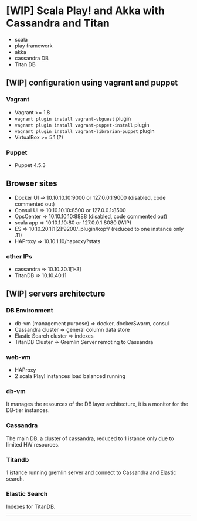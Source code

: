 # [WIP] Scala Play! and Akka with Cassandra and Titan

- scala
- play framework 
- akka
- cassandra DB
- Titan DB

## [WIP] configuration using vagrant and puppet

### Vagrant

- Vagrant >= 1.8
- `vagrant plugin install vagrant-vbguest` plugin
- `vagrant plugin install vagrant-puppet-install` plugin
- `vagrant plugin install vagrant-librarian-puppet` plugin 
- VirtualBox >= 5.1 (?)

### Puppet

- Puppet 4.5.3

## Browser sites

- Docker UI => 10.10.10.10:9000 or 127.0.0.1:9000 (disabled, code commented out)
- Consul UI => 10.10.10.10:8500 or 127.0.0.1:8500
- OpsCenter => 10.10.10.10:8888 (disabled, code commented out)
- scala app => 10.10.1.10:80    or 127.0.0.1:8080 (WIP)
- ES        => 10.10.20.1[1|2]:9200/_plugin/kopf/  (reduced to one instance only .11)
- HAProxy   => 10.10.1.10/haproxy?stats

### other IPs

- cassandra => 10.10.30.1[1-3]
- TitanDB   => 10.10.40.11

## [WIP] servers architecture

### DB Environment

- db-vm (management purpose) => docker, dockerSwarm, consul
- Cassandra cluster => general column data store
- Elastic Search cluster => indexes
- TitanDB Cluster => Gremlin Server remoting to Cassandra

### web-vm

- HAProxy
- 2 scala Play! instances load balanced running


### db-vm

It manages the resources of the DB layer architecture, it is a monitor for the DB-tier instances.

### Cassandra

The main DB, a cluster of cassandra, reduced to 1 istance only due to limited HW resources.

### Titandb

1 istance running gremlin server and connect to Cassandra and Elastic search.

### Elastic Search

Indexes for TitanDB.

--------------------------
